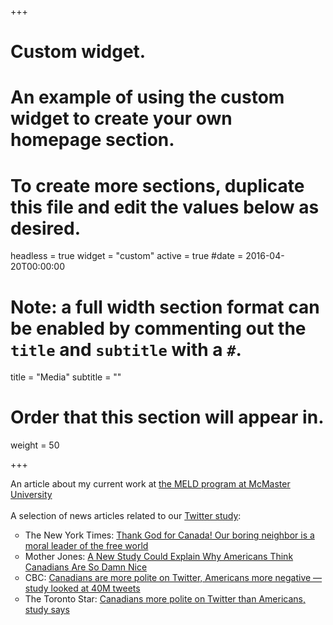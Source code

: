+++
# Custom widget.
# An example of using the custom widget to create your own homepage section.
# To create more sections, duplicate this file and edit the values below as desired.
headless = true
widget = "custom"
active = true
#date = 2016-04-20T00:00:00

# Note: a full width section format can be enabled by commenting out the `title` and `subtitle` with a `#`.
title = "Media"
subtitle = ""

# Order that this section will appear in.
weight = 50

+++


An article about my current work at <a href="https://brighterworld.mcmaster.ca/articles/melding-esl-instruction-with-cutting-edge-research/" target="_blank">the MELD program at McMaster University</a><br><br>
A selection of news articles related to our <a href="https://journals.plos.org/plosone/article/file?type=printable&id=10.1371/journal.pone.0206188" target="_blank">Twitter study</a>:
    <ul type="circle">
    <li> The New York Times: <a href="https://www.nytimes.com/2019/02/06/opinion/canada-trudeau-saudi-arabia.html" target="_blank">Thank God for Canada! Our boring neighbor is a moral leader of the free world</a> </li>
    <li>Mother Jones: <a href="https://www.motherjones.com/media/2018/11/a-new-study-could-explain-why-americans-think-canadians-are-so-damn-nice/" target="_blank">A New Study Could Explain Why Americans Think Canadians Are So Damn Nice</a></li>
    <li>CBC: <a href="https://www.cbc.ca/news/canada/hamilton/mcmaster-linguistics-twitter-u-s-canada-trump-1.4915955" target="_blank">Canadians are more polite on Twitter, Americans more negative — study looked at 40M tweets</a></li>
    <li>The Toronto Star: <a href="https://www.thestar.com/news/gta/2016/01/08/canadians-more-polite-on-twitter-than-americans-study-says.html" target="_blank">Canadians more polite on Twitter than Americans, study says</a></li>
        </ul>

